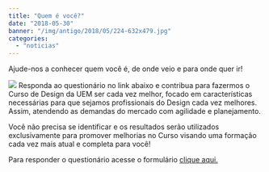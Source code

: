 ```yaml
---
title: "Quem é você?"
date: "2018-05-30"
banner: "/img/antigo/2018/05/224-632x479.jpg"
categories: 
  - "noticias"
---
```




Ajude-nos a conhecer quem você é, de onde veio e para onde quer ir!

<!--more-->

![](/img/antigo/2018/05/224-632x479.jpg)
Responda ao questionário no link abaixo e contribua para fazermos o Curso de Design da UEM ser cada vez melhor, focado em características necessárias para que sejamos profissionais do Design cada vez melhores. Assim, atendendo as demandas do mercado com agilidade e planejamento.

Você não precisa se identificar e os resultados serão utilizados exclusivamente para promover melhorias no Curso visando uma formação cada vez mais atual e completa para você!

Para responder o questionário acesse o formulário [clique aqui.](https://docs.google.com/forms/d/e/1FAIpQLSeENjAUVEjrlPjyK63eGIbgMhs1j3V--Q5vECOkSkQTbgz4Fg/viewform)
